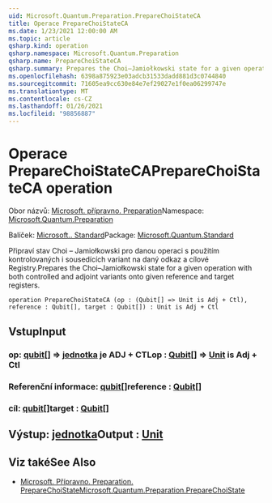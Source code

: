 ```yaml
---
uid: Microsoft.Quantum.Preparation.PrepareChoiStateCA
title: Operace PrepareChoiStateCA
ms.date: 1/23/2021 12:00:00 AM
ms.topic: article
qsharp.kind: operation
qsharp.namespace: Microsoft.Quantum.Preparation
qsharp.name: PrepareChoiStateCA
qsharp.summary: Prepares the Choi–Jamiołkowski state for a given operation with both controlled and adjoint variants onto given reference and target registers.
ms.openlocfilehash: 6398a875923e03adcb31533dadd881d3c0744840
ms.sourcegitcommit: 71605ea9cc630e84e7ef29027e1f0ea06299747e
ms.translationtype: MT
ms.contentlocale: cs-CZ
ms.lasthandoff: 01/26/2021
ms.locfileid: "98856887"
---
```

# <a name="preparechoistateca-operation"></a><span data-ttu-id="8ed58-102">Operace PrepareChoiStateCA</span><span class="sxs-lookup"><span data-stu-id="8ed58-102">PrepareChoiStateCA operation</span></span>

<span data-ttu-id="8ed58-103">Obor názvů: [Microsoft. přípravno. Preparation](xref:Microsoft.Quantum.Preparation)</span><span class="sxs-lookup"><span data-stu-id="8ed58-103">Namespace: [Microsoft.Quantum.Preparation](xref:Microsoft.Quantum.Preparation)</span></span>

<span data-ttu-id="8ed58-104">Balíček: [Microsoft.. Standard](https://nuget.org/packages/Microsoft.Quantum.Standard)</span><span class="sxs-lookup"><span data-stu-id="8ed58-104">Package: [Microsoft.Quantum.Standard](https://nuget.org/packages/Microsoft.Quantum.Standard)</span></span>


<span data-ttu-id="8ed58-105">Připraví stav Choi – Jamiołkowski pro danou operaci s použitím kontrolovaných i sousedících variant na daný odkaz a cílové Registry.</span><span class="sxs-lookup"><span data-stu-id="8ed58-105">Prepares the Choi–Jamiołkowski state for a given operation with both controlled and adjoint variants onto given reference and target registers.</span></span>

```qsharp
operation PrepareChoiStateCA (op : (Qubit[] => Unit is Adj + Ctl), reference : Qubit[], target : Qubit[]) : Unit is Adj + Ctl
```


## <a name="input"></a><span data-ttu-id="8ed58-106">Vstup</span><span class="sxs-lookup"><span data-stu-id="8ed58-106">Input</span></span>

### <a name="op--qubit--unit--is-adj--ctl"></a><span data-ttu-id="8ed58-107">op: [qubit](xref:microsoft.quantum.lang-ref.qubit)[] => [jednotka](xref:microsoft.quantum.lang-ref.unit)  je ADJ + CTL</span><span class="sxs-lookup"><span data-stu-id="8ed58-107">op : [Qubit](xref:microsoft.quantum.lang-ref.qubit)[] => [Unit](xref:microsoft.quantum.lang-ref.unit)  is Adj + Ctl</span></span>




### <a name="reference--qubit"></a><span data-ttu-id="8ed58-108">Referenční informace: [qubit](xref:microsoft.quantum.lang-ref.qubit)[]</span><span class="sxs-lookup"><span data-stu-id="8ed58-108">reference : [Qubit](xref:microsoft.quantum.lang-ref.qubit)[]</span></span>




### <a name="target--qubit"></a><span data-ttu-id="8ed58-109">cíl: [qubit](xref:microsoft.quantum.lang-ref.qubit)[]</span><span class="sxs-lookup"><span data-stu-id="8ed58-109">target : [Qubit](xref:microsoft.quantum.lang-ref.qubit)[]</span></span>





## <a name="output--unit"></a><span data-ttu-id="8ed58-110">Výstup: [jednotka](xref:microsoft.quantum.lang-ref.unit)</span><span class="sxs-lookup"><span data-stu-id="8ed58-110">Output : [Unit](xref:microsoft.quantum.lang-ref.unit)</span></span>



## <a name="see-also"></a><span data-ttu-id="8ed58-111">Viz také</span><span class="sxs-lookup"><span data-stu-id="8ed58-111">See Also</span></span>

- [<span data-ttu-id="8ed58-112">Microsoft. Přípravno. Preparation. PrepareChoiState</span><span class="sxs-lookup"><span data-stu-id="8ed58-112">Microsoft.Quantum.Preparation.PrepareChoiState</span></span>](xref:Microsoft.Quantum.Preparation.PrepareChoiState)